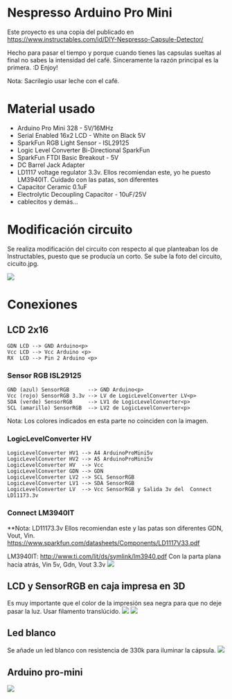# Nespresso Arduino Pro Mini
Este proyecto es una copia del publicado en https://www.instructables.com/id/DIY-Nespresso-Capsule-Detector/ <p>
Hecho para pasar el tiempo y porque cuando tienes las capsulas sueltas al final no sabes la intensidad del café. Sinceramente la razón principal es la primera. :D Enjoy! <p>
Nota: Sacrilegio usar leche con el café.

# Material usado 
* Arduino Pro Mini 328 - 5V/16MHz
* Serial Enabled 16x2 LCD - White on Black 5V
* SparkFun RGB Light Sensor - ISL29125
* Logic Level Converter Bi-Directional SparkFun
* SparkFun FTDI Basic Breakout - 5V
* DC Barrel Jack Adapter
* LD1117 voltage regulator 3.3v. Ellos recomiendan este, yo he puesto LM3940IT. Cuidado con las patas, son diferentes
* Capacitor Ceramic 0.1uF
* Electrolytic Decoupling Capacitor - 10uF/25V
* cablecitos y demás...


# Modificación circuito
Se realiza modificación del circuito con respecto al que planteaban los de Instructables, puesto que se producía un corto.
Se sube la foto del circuito, cicuito.jpg.
<p>
<img src="imagenesComponentes/circuito.jpg" />


# Conexiones
## LCD 2x16
    GDN LCD --> GND Arduino<p>
    Vcc LCD --> Vcc Arduino <p>
    RX  LCD --> Pin 2 Arduino <p>

### Sensor RGB ISL29125 
    GND (azul) SensorRGB      --> GND Arduino<p>
    Vcc (rojo) SensorRGB 3.3v --> LV de LogicLevelConverter LV<p>
    SDA (verde) SensorRGB     --> LV1 de LogicLevelConverter<p>
    SCL (amarillo) SensorRGB  --> LV2 de LogicLevelConverter<p>
Nota: Los colores indicados en esta parte no coinciden con la imagen.
### LogicLevelConverter HV
    LogicLevelConverter HV1 --> A4 ArduinoProMini5v
    LogicLevelConverter HV2 --> A5 ArduinoProMini5v
    LogicLevelConverter HV  --> Vcc
    LogicLevelConverter GDN --> GDN
    LogicLevelConverter LV2 --> SCL SensorRGB
    LogicLevelConverter LV1 --> SDA SensorRGB
    LogicLevelConverter LV  --> Vcc SensorRGB y Salida 3v del  Connect LD11173.3v
### Connect LM3940IT
**Nota: LD11173.3v Ellos recomiendan este y las patas son diferentes GDN, Vout, Vin.                https://www.sparkfun.com/datasheets/Components/LD1117V33.pdf

LM3940IT: http://www.ti.com/lit/ds/symlink/lm3940.pdf
    Con la parta plana hacia atrás, Vin 5v, Gdn, Vout 3.3v
    <img src="imagenesComponentes/IMG_0292.jpg" />
    
## LCD y SensorRGB en caja impresa en 3D
Es muy importante que el color de la impresión sea negra para que no deje pasar la luz. Usar filamento translúcido.
<img src="imagenesComponentes/IMG_0287.jpg" />
<img src="imagenesComponentes/IMG_0288.jpg" />

## Led blanco
Se añade un led blanco con resistencia de 330k para iluminar la cápsula.
<img src="imagenesComponentes/led.jpg" />

## Arduino pro-mini
<img src="arduino_pro-mini.png" />


